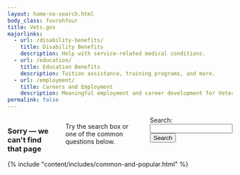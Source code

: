 ```yaml
---
layout: home-no-search.html
body_class: fourohfour
title: Vets.gov
majorlinks:
  - url: /disability-benefits/
    title: Disability Benefits
    description: Help with service-related medical conditions.
  - url: /education/
    title: Education Benefits
    description: Tuition assistance, training programs, and more.
  - url: /employment/
    title: Careers and Employment
    description: Meaningful employment and career development for Veterans and their families.
permalink: false
---
```

<div class="main maintenance-page" role="main">
  <div class="primary">
      <div class="row">
        <div class="small-12 medium-10 medium-offset-1 columns text-center usa-content">
          <h3>Sorry — we can't find that page</h3>
          <p>
            Try the search box or one of the common questions below.
          </p>
          <div class="feature">
            <form accept-charset="UTF-8" action="https://search.vets.gov/search" id="search_form" class="full-width" method="get">
              <div class="csp-inline-patch-404">
                <input name="utf8" type="hidden" value="&#x2713;" /></div>
              <input id="affiliate" name="affiliate" type="hidden" value="vets.gov_search" />
              <label for="mobile-query">Search:</label>
              <div class="row collapse">
                <div class="small-9 columns">
                  <input autocomplete="off" class="usagov-search-autocomplete full-width" id="mobile-query" name="query" type="text" />
                </div>
                <div class="small-3 columns">
                  <input name="commit" type="submit" value="Search" />
                </div>
              </div>
            </form>
          </div>
        </div>
      </div>
    </div>
</div>
{% include "content/includes/common-and-popular.html" %}

<script src="/js/usa-search.js"></script>
